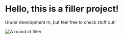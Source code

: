 
# Hello, this is a filler project!

Under development rn, but feel free to check stuff out!

![A round of filler](./images/filler_game.gif)
